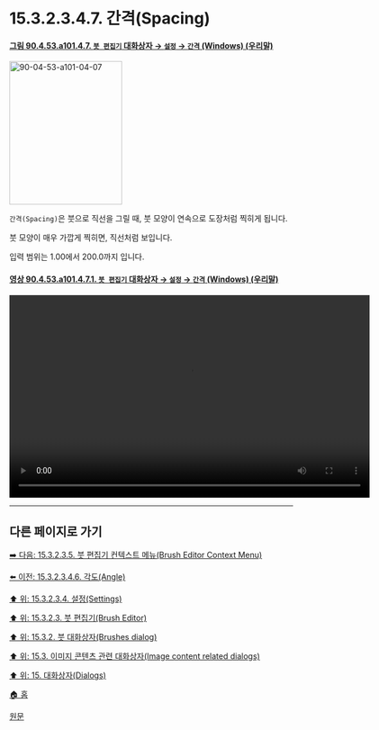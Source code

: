 # 15.3.2.3.4.7. 간격(Spacing)

<a id="90-04-53-a101-04-07"></a>

#### [그림 90.4.53.a101.4.7. `붓 편집기` 대화상자 → `설정` → `간격` (Windows) (우리말)](./90-04-0053-brush_editor.md#90-04-53-a101-04-07)
<img width="200" height="255" alt="90-04-53-a101-04-07" src="https://github.com/user-attachments/assets/233c14ec-3322-4ea6-9fec-284062b7f8d6" />

`간격(Spacing)`은 붓으로 직선을 그릴 때, 붓 모양이 연속으로 도장처럼 찍히게 됩니다.

붓 모양이 매우 가깝게 찍히면, 직선처럼 보입니다.

입력 범위는 1.00에서 200.0까지 입니다.

<a id="90-04-53-a101-04-07-01"></a>

#### [영상 90.4.53.a101.4.7.1. `붓 편집기` 대화상자 → `설정` → `간격` (Windows) (우리말)](./90-04-0053-brush_editor.md#90-04-53-a101-04-07-01)
<video controls="controls" width="640" height="360" src="https://github.com/user-attachments/assets/13cc5623-8a7c-46d0-a659-39d7c56646e1"></video>

***

## 다른 페이지로 가기

[➡️ 다음: 15.3.2.3.5. 붓 편집기 컨텍스트 메뉴(Brush Editor Context Menu)](./15-03-02-03-05-00-brush_editor_context_menu.md)

[⬅️ 이전: 15.3.2.3.4.6. 각도(Angle)](./15-03-02-03-04-06-angle.md)

[⬆️ 위: 15.3.2.3.4. 설정(Settings)](./15-03-02-03-04-00-settings.md)

[⬆️ 위: 15.3.2.3. 붓 편집기(Brush Editor)](./15-03-02-03-00-brush_editor.md)

[⬆️ 위: 15.3.2. 붓 대화상자(Brushes dialog)](./15-03-02-00-brushes_dialog.md)

[⬆️ 위: 15.3. 이미지 콘텐츠 관련 대화상자(Image content related dialogs)](./15-03-00-image-content-related-dialogs.md)

[⬆️ 위: 15. 대화상자(Dialogs)](./15-00-dialogs.md)

[🏠 홈](./00-home.md)

[원문](https://docs.gimp.org/2.10/ko/gimp-brush-dialog.html#gimp-brush-editor-dialog)